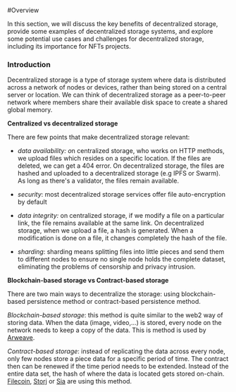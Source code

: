 #Overview

In this section, we will discuss the key benefits of decentralized storage, provide some examples of decentralized storage systems, and explore some potential use cases and challenges for decentralized storage, including its importance for NFTs projects.

### Introduction

Decentralized storage is a type of storage system where data is distributed across a network of nodes or devices, rather than being stored on a central server or location. We can think of decentralized storage as a peer-to-peer network where members share their available disk space to create a shared global memory.

**Centralized vs decentralized storage**

There are few points that make decentralized storage relevant:

-   *data availability: o*n centralized storage, who works on HTTP methods, we upload files which resides on a specific location. If the files are deleted, we can get a 404 error. On decentralized storage, the files are hashed and uploaded to a decentralized storage (e.g IPFS or Swarm). As long as there's a validator, the files remain available.

-   *security*: most decentralized storage services offer file auto-encryption by default

-   *data integrity:* on centralized storage, if we modify a file on a particular link, the file remains available at the same link. On decentralized storage, when we upload a file, a hash is generated. When a modification is done on a file, it changes completely the hash of the file.

-   *sharding*: sharding means splitting files into little pieces and send them to different nodes to ensure no single node holds the complete dataset, eliminating the problems of censorship and privacy intrusion.

**Blockchain-based storage vs Contract-based storage**

There are two main ways to decentralize the storage: using blockchain-based persistence method or contract-based persistence method.

*Blockchain-based storage*: this method is quite similar to the web2 way of storing data. When the data (image, video,...) is stored, every node on the network needs to keep a copy of the data. This is method is used by [Arweave](https://www.arweave.org/).

*Contract-based storage*: instead of replicating the data across every node, only few nodes store a piece data for a specific period of time. The contract then can be renewed if the time period needs to be extended. Instead of the entire data set, the hash of where the data is located gets stored on-chain. [Filecoin](https://filecoin.io/), [Storj](https://storj.io/) or [Sia](https://sia.tech/) are using this method.